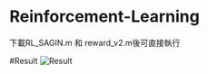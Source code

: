 # Reinforcement-Learning
下載RL_SAGIN.m 和 reward_v2.m後可直接執行

#Result
![Result](https://github.com/Lewis-panda/Reinforcement-Learning/assets/116704255/fada53b2-a7ef-4617-8c08-a853f5a9002e)

